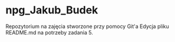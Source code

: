 # npg_Jakub_Budek
Repozytorium na zajęcia stworzone przy pomocy Git'a 
Edycja pliku README.md na potrzeby zadania 5.
